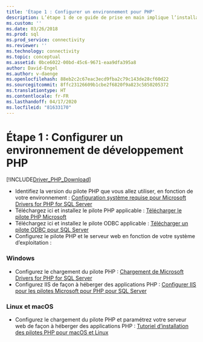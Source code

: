 ```yaml
---
title: 'Étape 1 : Configurer un environnement pour PHP'
description: L’étape 1 de ce guide de prise en main implique l’installation de PHP et de Microsoft ODBC Driver for SQL Server, et la configuration de votre environnement de développement.
ms.custom: ''
ms.date: 03/26/2018
ms.prod: sql
ms.prod_service: connectivity
ms.reviewer: ''
ms.technology: connectivity
ms.topic: conceptual
ms.assetid: 0bce6022-00bd-45c6-9671-eaa9dfa395a8
author: David-Engel
ms.author: v-daenge
ms.openlocfilehash: 88eb2c2c67eac3ecd9fba2c79c143de28cf60d22
ms.sourcegitcommit: 8ffc23126609b1cbe2f6820f9a823c5850205372
ms.translationtype: HT
ms.contentlocale: fr-FR
ms.lasthandoff: 04/17/2020
ms.locfileid: "81633170"
---
```

# <a name="step-1-configure-environment-for-php-development"></a>Étape 1 : Configurer un environnement de développement PHP
[!INCLUDE[Driver_PHP_Download](../../includes/driver_php_download.md)]




* Identifiez la version du pilote PHP que vous allez utiliser, en fonction de votre environnement :  [Configuration système requise pour Microsoft Drivers for PHP for SQL Server](system-requirements-for-the-php-sql-driver.md)
* Téléchargez ici et installez le pilote PHP applicable : [Télécharger le pilote PHP Microsoft](https://www.microsoft.com/download/details.aspx?id=20098)  
* Téléchargez ici et installez le pilote ODBC applicable :  [Télécharger un pilote ODBC pour SQL Server](../odbc/download-odbc-driver-for-sql-server.md)  
* Configurez le pilote PHP et le serveur web en fonction de votre système d’exploitation :

### <a name="windows"></a>Windows  
  

* Configurez le chargement du pilote PHP : [Chargement de Microsoft Drivers for PHP for SQL Server](../../connect/php/loading-the-php-sql-driver.md) 
* Configurez IIS de façon à héberger des applications PHP : [Configurer IIS pour les pilotes Microsoft pour PHP pour SQL Server](../../connect/php/configuring-iis-for-php-sql-driver.md)

### <a name="linux-and-macos"></a>Linux et macOS


*   Configurez le chargement du pilote PHP et paramétrez votre serveur web de façon à héberger des applications PHP : [Tutoriel d’installation des pilotes PHP pour macOS et Linux](../../connect/php/installation-tutorial-linux-mac.md)
